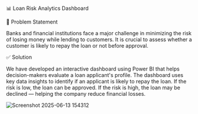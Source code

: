 📊 Loan Risk Analytics Dashboard

🧩 Problem Statement

Banks and financial institutions face a major challenge in minimizing the risk of losing money while lending to customers. 
It is crucial to assess whether a customer is likely to repay the loan or not before approval.

✅ Solution

We have developed an interactive dashboard using Power BI that helps decision-makers evaluate a loan applicant's profile. 
The dashboard uses key data insights to identify if an applicant is likely to repay the loan. If the risk is low, the loan
can be approved. If the risk is high, the loan may be declined — helping the company reduce financial losses.

![Screenshot 2025-06-13 154312](https://github.com/user-attachments/assets/95a8c589-879e-41a6-81d2-ce5a888cab38)
